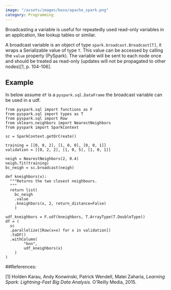```yaml
---
image: "/assets/images/base/apache_spark.png"
category: Programming
---
```


Broadcasting a variable is useful for repeatedly used read-only variables in an application<!--more-->, like lookup tables or similar.

A broadcast variable is an object of type `spark.broadcast.Broadcast[T]`, it wraps a Serializable value of type `T`. This value can be accessed by calling the `value` property (PySpark). The variable will be sent to each node once and should be treated as read-only (updates will not be propagated to other nodes)[1, p. 104-106].

## Example

In below assume `df` is a `pyspark.sql.DataFrame` the broadcast variable can be used in a udf.

```
from pyspark.sql import functions as F
from pyspark.sql import types as T
from pyspark.sql import Row
from sklearn.neighbors import NearestNeighbors
from pyspark import SparkContext

sc = SparkContext.getOrCreate()

training = [[0, 0, 2], [1, 0, 0], [0, 0, 1]]
validation = [[0, 2, 2], [1, 0, 5], [1, 0, 1]]

neigh = NearestNeighbors(2, 0.4)
neigh.fit(training)
bc_neigh = sc.broadcast(neigh)

def kneighbors(x):
  """Returns the two closest neighbours.
  """
  return list(
    bc_neigh
    .value
    .kneighbors(x, 2, return_distance=False)
    )

udf_kneighbors = F.udf(kneighbors, T.ArrayType(T.DoubleType))
df = (
  sc
  .parallelize([Row(x=x) for x in validation])
  .toDF()
  .withColumn(
        "knn",
        udf_kneighbors(x)
    )
)
```

##References:

[1] Holden Karau, Andy Konwinski, Patrick Wendell, Matei Zaharia, *Learning Spark: Lightning-Fast Big Data Analysis*. O'Reilly Media, 2015.
